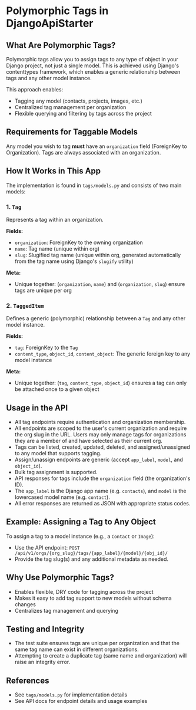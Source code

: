 # Polymorphic Tags in DjangoApiStarter

## What Are Polymorphic Tags?

Polymorphic tags allow you to assign tags to any type of object in your Django project, not just a single model. This is achieved using Django's contenttypes framework, which enables a generic relationship between tags and any other model instance.

This approach enables:
- Tagging any model (contacts, projects, images, etc.)
- Centralized tag management per organization
- Flexible querying and filtering by tags across the project

## Requirements for Taggable Models

Any model you wish to tag **must** have an `organization` field (ForeignKey to Organization). Tags are always associated with an organization.

## How It Works in This App

The implementation is found in `tags/models.py` and consists of two main models:

### 1. `Tag`

Represents a tag within an organization.

**Fields:**
- `organization`: ForeignKey to the owning organization
- `name`: Tag name (unique within org)
- `slug`: Slugified tag name (unique within org, generated automatically from the tag name using Django's `slugify` utility)

**Meta:**
- Unique together: (`organization`, `name`) and (`organization`, `slug`) ensure tags are unique per org

### 2. `TaggedItem`

Defines a generic (polymorphic) relationship between a `Tag` and any other model instance.

**Fields:**
- `tag`: ForeignKey to the `Tag`
- `content_type`, `object_id`, `content_object`: The generic foreign key to any model instance

**Meta:**
- Unique together: (`tag`, `content_type`, `object_id`) ensures a tag can only be attached once to a given object

## Usage in the API

- All tag endpoints require authentication and organization membership.
- All endpoints are scoped to the user's current organization and require the org slug in the URL. Users may only manage tags for organizations they are a member of and have selected as their current org.
- Tags can be listed, created, updated, deleted, and assigned/unassigned to any model that supports tagging.
- Assign/unassign endpoints are generic (accept `app_label`, `model`, and `object_id`).
- Bulk tag assignment is supported.
- API responses for tags include the `organization` field (the organization's ID).
- The `app_label` is the Django app name (e.g. `contacts`), and `model` is the lowercased model name (e.g. `contact`).
- All error responses are returned as JSON with appropriate status codes.

## Example: Assigning a Tag to Any Object

To assign a tag to a model instance (e.g., a `Contact` or `Image`):
- Use the API endpoint: `POST /api/v1/orgs/{org_slug}/tags/{app_label}/{model}/{obj_id}/`
- Provide the tag slug(s) and any additional metadata as needed.

## Why Use Polymorphic Tags?

- Enables flexible, DRY code for tagging across the project
- Makes it easy to add tag support to new models without schema changes
- Centralizes tag management and querying

## Testing and Integrity

- The test suite ensures tags are unique per organization and that the same tag name can exist in different organizations.
- Attempting to create a duplicate tag (same name and organization) will raise an integrity error.

## References

- See `tags/models.py` for implementation details
- See API docs for endpoint details and usage examples
